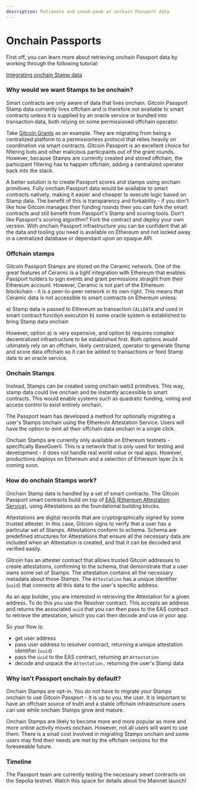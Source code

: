 ```yaml
---
description: Rationale and sneak-peek at onchain Passport data
---
```


# Onchain Passports

First off, you can learn more about retrieving onchain Passport data by working through the following tutorial:

[Integrating onchain Stamp data](../integration-guides/integrating-onchain-stamp-data.md)

### Why would we want Stamps to be onchain?

Smart contracts are only aware of data that lives onchain. Gitcoin Passport Stamp data currently lives offchain and is therefore not available to smart contracts unless it is supplied by an oracle service or bundled into transaction data, both relying on some permissioned offchain operator.

Take [Gitcoin Grants](https://grants.gitcoin.co/) as an example. They are migrating from being a centralized platform to a permissionless protocol that relies heavily on coordination via smart contracts. Gitcoin Passport is an excellent choice for filtering bots and other malicious participants out of the grant rounds. However, because Stamps are currently created and stored offchain, the participant filtering has to happen offchain, adding a centralized operator back into the stack.

A better solution is to create Passport scores and stamps using onchain primitives. Fully onchain Passport data would be available to smart contracts natively, making it easier and cheaper to execute logic based on Stamp data. The benefit of this is transparency and forkability - if you don't like how Gitcoin manages their funding rounds then you can fork the smart contracts and still benefit from Passport's Stamp and scoring tools. Don't like Passport's scoring algorithm? Fork the contract and deploy your own version. With onchain Passport infrastructure you can be confident that all the data and tooling you need is available on Ethereum and not locked away in a centralized database or dependant upon an opaque API.

### Offchain stamps

Gitcoin Passport Stamps are stored on the Ceramic network. One of the great features of Ceramic is a tight integration with Ethereum that enables Passport holders to sign events and grant permissions straight from their Ethereum account. However, Ceramic is not part of the Ethereum blockchain - it is a peer-to-peer network in its own right. This means that Ceramic data is not accessible to smart contracts on Ethereum unless:

a) Stamp data is passed to Ethereum as transaction `CALLDATA` and used in smart contract function execution b) some oracle system is established to bring Stamp data onchain

However, option a) is very expensive, and option b) requires complex decentralized infrastructure to be established first. Both options would ultimately rely on an offchain, likely centralized, operator to generate Stamp and score data offchain so it can be added to transactions or feed Stamp data to an oracle service.

### Onchain Stamps

Instead, Stamps can be created using onchain web3 primitives. This way, stamp data could live onchain and be instantly accessible to smart contracts. This would enable systems such as quadratic funding, voting and access control to exist entirely onchain.

The Passport team has developed a method for optionally migrating a user's Stamps onchain using the Ethereum Attestation Service. Users will have the option to mint all their offchain data onchain in a single click.&#x20;

Onchain Stamps are currently only available on Ethereum testnets - specifically BaseGoerli. This is a network that is only used for testing and development - it does not handle real world value or real apps. However, productions deploys on Ethereum and a selection of Ethereum layer 2s is coming soon.

### How do onchain Stamps work?

Onchain Stamp data is handled by a set of smart contracts. The Gitcoin Passport smart contracts build on top of [EAS (Ethereum Attestation Service)](https://attest.sh/), using Attestations as the foundational building blocks.&#x20;

Attestations are digital records that are cryptographically signed by some trusted attester. In this case, Gitcoin signs to verify that a user has a particular set of Stamps. Attestations conform to schema. Schema are predefined structures for Attestations that ensure all the necessary data are included when an Attestation is created, and that it can be decoded and verified easily.&#x20;

Gitcoin has an attester contract that allows trusted Gitcoin addresses to create attestations, confirming to the schema, that demonstrate that a user owns some set of Stamps. The attestation contains all the necessary metadata about those Stamps. The `Attestation` has a unique identifier (`uuid`) that connects all this data to the user's specific address.

As an app builder, you are interested in retrieving the Attestation for a given address. To do this you use the Resolver contract. This accepts an address and returns the associated `uuid` that you can then pass to the EAS contract to retrieve the attestation, which you can then decode and use in your app.

So your flow is:

* get user address
* pass user address to resolver contract, returning a unique attestation identifier (`uuid`)
* pass the `uuid` to the EAS contract, returning an `Attestation`
* decode and unpack the `Attestation,` returning the user's Stamp data&#x20;

### Why isn't Passport onchain by default?

Onchain Stamps are opt-in. You do not have to migrate your Stamps onchain to use Gitcoin Passport - it is up to you, the user. It is important to have an offchain source of truth and a stable offchain infrastructure users can use while onchain Stamps grow and mature.&#x20;

Onchain Stamps are likely to become more and more popular as more and more online activity moves onchain. However, not all users will want to use them. There is a small cost involved in migrating Stamps onchain and some users may find their needs are met by the offchain versions for the foreseeable future.

### Timeline

The Passport team are currently testing the necessary smart contracts on the Sepolia testnet. Watch this space for details about the Mainnet launch!

